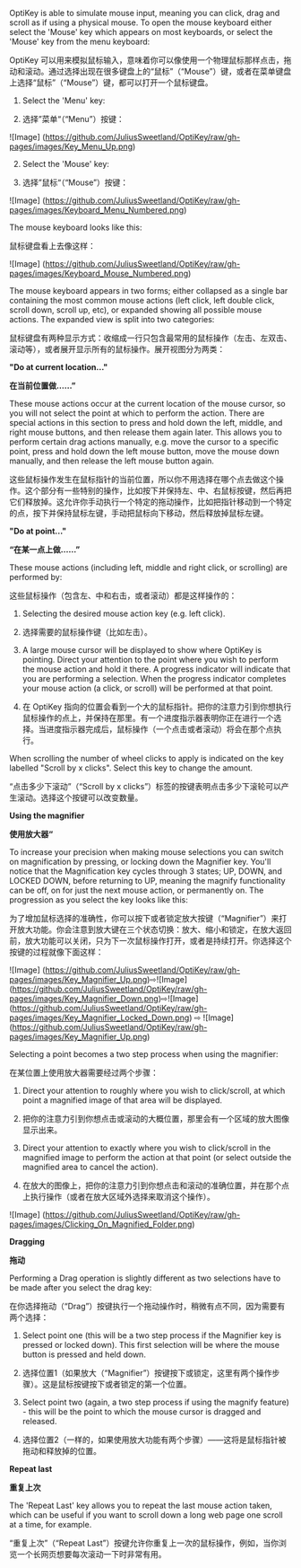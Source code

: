 OptiKey is able to simulate mouse input, meaning you can click, drag and scroll as if using a physical mouse. To open the mouse keyboard either select the 'Mouse' key which appears on most keyboards, or select the 'Mouse' key from the menu keyboard:

OptiKey 可以用来模拟鼠标输入，意味着你可以像使用一个物理鼠标那样点击，拖动和滚动。通过选择出现在很多键盘上的“鼠标”（“Mouse”）键，或者在菜单键盘上选择“鼠标”（“Mouse”）键，都可以打开一个鼠标键盘。

1. Select the 'Menu' key:

1. 选择”菜单“（“Menu”）按键：

![Image] (https://github.com/JuliusSweetland/OptiKey/raw/gh-pages/images/Key_Menu_Up.png)

2. Select the 'Mouse' key:

2. 选择”鼠标“（“Mouse”）按键：

![Image] (https://github.com/JuliusSweetland/OptiKey/raw/gh-pages/images/Keyboard_Menu_Numbered.png)

The mouse keyboard looks like this:

鼠标键盘看上去像这样：

![Image] (https://github.com/JuliusSweetland/OptiKey/raw/gh-pages/images/Keyboard_Mouse_Numbered.png)

The mouse keyboard appears in two forms; either collapsed as a single bar containing the most common mouse actions (left click, left double click, scroll down, scroll up, etc), or expanded showing all possible mouse actions. The expanded view is split into two categories:

鼠标键盘有两种显示方式：收缩成一行只包含最常用的鼠标操作（左击、左双击、滚动等），或者展开显示所有的鼠标操作。展开视图分为两类：

**"Do at current location..."**

**在当前位置做……”**

These mouse actions occur at the current location of the mouse cursor, so you will not select the point at which to perform the action. There are special actions in this section to press and hold down the left, middle, and right mouse buttons, and then release them again later. This allows you to perform certain drag actions manually, e.g. move the cursor to a specific point, press and hold down the left mouse button, move the mouse down manually, and then release the left mouse button again.

这些鼠标操作发生在鼠标指针的当前位置，所以你不用选择在哪个点去做这个操作。这个部分有一些特别的操作，比如按下并保持左、中、右鼠标按键，然后再把它们释放掉。这允许你手动执行一个特定的拖动操作，比如把指针移动到一个特定的点，按下并保持鼠标左键，手动把鼠标向下移动，然后释放掉鼠标左键。

**"Do at point..."**

**“在某一点上做……”**

These mouse actions (including left, middle and right click, or scrolling) are performed by:

这些鼠标操作（包含左、中和右击，或者滚动）都是这样操作的：

1. Selecting the desired mouse action key (e.g. left click).

1. 选择需要的鼠标操作键（比如左击）。

2. A large mouse cursor will be displayed to show where OptiKey is pointing. Direct your attention to the point where you wish to perform the mouse action and hold it there. A progress indicator will indicate that you are performing a selection. When the progress indicator completes your mouse action (a click, or scroll) will be performed at that point.

2. 在 OptiKey 指向的位置会看到一个大的鼠标指针。把你的注意力引到你想执行鼠标操作的点上，并保持在那里。有一个进度指示器表明你正在进行一个选择。当进度指示器完成后，鼠标操作（一个点击或者滚动）将会在那个点执行。

When scrolling the number of wheel clicks to apply is indicated on the key labelled "Scroll by x clicks". Select this key to change the amount.

“点击多少下滚动”（“Scroll by x clicks”）标签的按键表明点击多少下滚轮可以产生滚动。选择这个按键可以改变数量。

**Using the magnifier**

**使用放大器“**

To increase your precision when making mouse selections you can switch on magnification by pressing, or locking down the Magnifier key. You'll notice that the Magnification key cycles through 3 states; UP, DOWN, and LOCKED DOWN, before returning to UP, meaning the magnify functionality can be off, on for just the next mouse action, or permanently on. The progression as you select the key looks like this:

为了增加鼠标选择的准确性，你可以按下或者锁定放大按键（“Magnifier”）来打开放大功能。你会注意到放大键在三个状态切换：放大、缩小和锁定，在放大返回前，放大功能可以关闭，只为下一次鼠标操作打开，或者是持续打开。你选择这个按键的过程就像下面这样：

![Image] (https://github.com/JuliusSweetland/OptiKey/raw/gh-pages/images/Key_Magnifier_Up.png)⇨![Image] (https://github.com/JuliusSweetland/OptiKey/raw/gh-pages/images/Key_Magnifier_Down.png)⇨![Image] (https://github.com/JuliusSweetland/OptiKey/raw/gh-pages/images/Key_Magnifier_Locked_Down.png) ⇨ ![Image] (https://github.com/JuliusSweetland/OptiKey/raw/gh-pages/images/Key_Magnifier_Up.png)

Selecting a point becomes a two step process when using the magnifier:

在某位置上使用放大器需要经过两个步骤：

1. Direct your attention to roughly where you wish to click/scroll, at which point a magnified image of that area will be displayed.

1. 把你的注意力引到你想点击或滚动的大概位置，那里会有一个区域的放大图像显示出来。

2. Direct your attention to exactly where you wish to click/scroll in the magnified image to perform the action at that point (or select outside the magnified area to cancel the action).

2. 在放大的图像上，把你的注意力引到你想点击和滚动的准确位置，并在那个点上执行操作（或者在放大区域外选择来取消这个操作）。

![Image] (https://github.com/JuliusSweetland/OptiKey/raw/gh-pages/images/Clicking_On_Magnified_Folder.png)

**Dragging**

**拖动**

Performing a Drag operation is slightly different as two selections have to be made after you select the drag key:

在你选择拖动（“Drag”）按键执行一个拖动操作时，稍微有点不同，因为需要有两个选择：

1. Select point one (this will be a two step process if the Magnifier key is pressed or locked down). This first selection will be where the mouse button is pressed and held down.

1. 选择位置1（如果放大（“Magnifier”）按键按下或锁定，这里有两个操作步骤）。这是鼠标按键按下或者锁定的第一个位置。

2. Select point two (again, a two step process if using the magnify feature) - this will be the point to which the mouse cursor is dragged and released.

2. 选择位置2（一样的，如果使用放大功能有两个步骤）——这将是鼠标指针被拖动和释放掉的位置。

**Repeat last**

**重复上次**

The 'Repeat Last' key allows you to repeat the last mouse action taken, which can be useful if you want to scroll down a long web page one scroll at a time, for example.

“重复上次”（“Repeat Last”）按键允许你重复上一次的鼠标操作，例如，当你浏览一个长网页想要每次滚动一下时非常有用。

